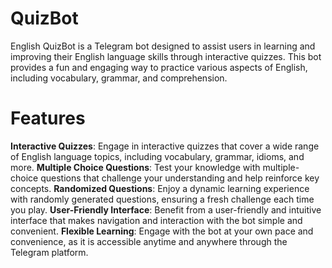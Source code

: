 # QuizBot
English QuizBot is a Telegram bot designed to assist users in learning and improving their English language skills through interactive quizzes. This bot provides a fun and engaging way to practice various aspects of English, including vocabulary, grammar, and comprehension.


# Features
**Interactive Quizzes**: Engage in interactive quizzes that cover a wide range of English language topics, including vocabulary, grammar, idioms, and more.
**Multiple Choice Questions**: Test your knowledge with multiple-choice questions that challenge your understanding and help reinforce key concepts.
**Randomized Questions**: Enjoy a dynamic learning experience with randomly generated questions, ensuring a fresh challenge each time you play.
**User-Friendly Interface**: Benefit from a user-friendly and intuitive interface that makes navigation and interaction with the bot simple and convenient.
**Flexible Learning**: Engage with the bot at your own pace and convenience, as it is accessible anytime and anywhere through the Telegram platform.
